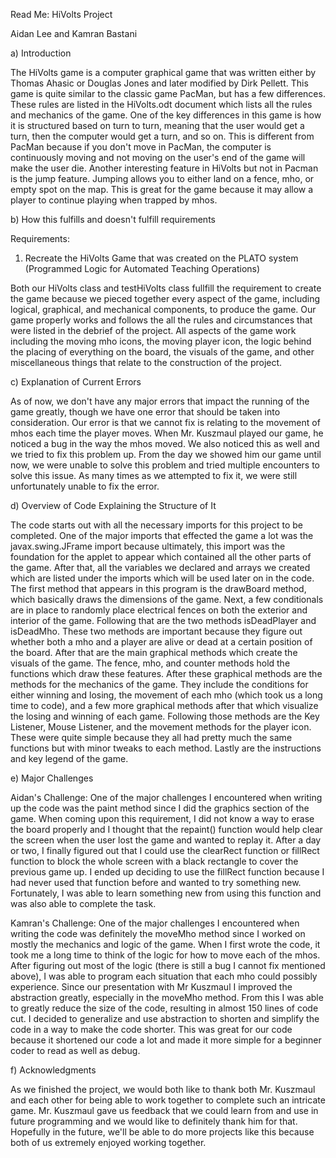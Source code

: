 Read Me: HiVolts Project

Aidan Lee and Kamran Bastani

a) Introduction
	
The HiVolts game is a computer graphical game that was written either by Thomas Ahasic or Douglas Jones and later
modified by Dirk Pellett. This game is quite similar to the classic game PacMan, but has a few differences. These rules are listed in the HiVolts.odt document which lists all the rules and mechanics of the game. One of the key differences in this game is how it is structured based on turn to turn, meaning that the user would get a turn, then the computer would get a turn, and so on. This is different from PacMan because if you don't move in PacMan, the computer is continuously moving and not moving on the user's end of the game will make the user die. Another interesting feature in HiVolts but not in Pacman is the jump feature. Jumping allows you to either land on a fence, mho, or empty spot on the map. This is great for the game because it may allow a player to continue playing when trapped by mhos.
	
b) How this fulfills and doesn't fulfill requirements

Requirements:
  
1. Recreate the HiVolts Game that was created on the PLATO system (Programmed Logic for Automated Teaching Operations)
  	
Both our HiVolts class and testHiVolts class fullfill the requirement to create the game because we pieced together every aspect of the game, including logical, graphical, and mechanical components, to produce the game. Our game properly works and follows the all the rules and circumstances that were listed in the debrief of the project. All aspects of the game work including the moving mho icons, the moving player icon, the logic behind the placing of everything on the board, the visuals of the game, and other miscellaneous things that relate to the construction of the project.
  
c) Explanation of Current Errors
	
As of now, we don't have any major errors that impact the running of the game greatly, though we have one error that should be taken into consideration. Our error is that we cannot fix is relating to the movement of mhos each time the player moves. When Mr. Kuszmaul played our game, he noticed a bug in the way the mhos moved. We also noticed this as well and we tried to fix this problem up. From the day we showed him our game until now, we were unable to solve this problem and tried multiple encounters to solve this issue. As many times as we attempted to fix it, we were still unfortunately unable to fix the error.
	
d) Overview of Code Explaining the Structure of It

The code starts out with all the necessary imports for this project to be completed. One of the major imports that effected the game a lot was the javax.swing.JFrame import because ultimately, this import was the foundation for the applet to appear which contained all the other parts of the game. After that, all the variables we declared and arrays we created which are listed under the imports which will be used later on in the code. The first method that appears in this program is the drawBoard method, which basically draws the dimensions of the game. Next, a few conditionals are in place to randomly place electrical fences on both the exterior and interior of the game. Following that are the two methods isDeadPlayer and isDeadMho. These two methods are important because they figure out whether both a mho and a player are alive or dead at a certain position of the board. After that are the main graphical methods which create the visuals of the game. The fence, mho, and counter methods hold the functions which draw these features. After these graphical methods are the methods for the mechanics of the game. They include the conditions for either winning and losing, the movement of each mho (which took us a long time to code), and a few more graphical methods after that which visualize the losing and winning of each game. Following those methods are the Key Listener, Mouse Listener, and the movement methods for the player icon. These were quite simple because they all had pretty much the same functions but with minor tweaks to each method. Lastly are the instructions and key legend of the game.
	
e) Major Challenges
  
  Aidan's Challenge: One of the major challenges I encountered when writing up the code was the paint method since I did the graphics section of the game. When coming upon this requirement, I did not know a way to erase the board properly and I thought that the repaint() function would help clear the screen when the user lost the game and wanted to replay it. After a day or two, I finally figured out that I could use the clearRect function or fillRect function to block the whole screen with a black rectangle to cover the previous game up. I ended up deciding to use the fillRect function because I had never used that function before and wanted to try something new. Fortunately, I was able to learn something new from using this function and was also able to complete the task.
  
  Kamran's Challenge: One of the major challenges I encountered when writing the code was definitely the moveMho method since I worked on mostly the mechanics and logic of the game. When I first wrote the code, it took me a long time to think of the logic for how to move each of the mhos. After figuring out most of the logic (there is still a bug I cannot fix mentioned above), I was able to program each situation that each mho could possibly experience. Since our presentation with Mr Kuszmaul I improved the abstraction greatly, especially in the moveMho method. From this I was able to greatly reduce the size of the code, resulting in almost 150 lines of code cut. I decided to generalize and use abstraction to shorten and simplify the code in a way to make the code shorter. This was great for our code because it shortened our code a lot and made it more simple for a beginner coder to read as well as debug.
  
  
f) Acknowledgments

As we finished the project, we would both like to thank both Mr. Kuszmaul and each other for being able to work together to complete such an intricate game. Mr. Kuszmaul gave us feedback that we could learn from and use in future programming and we would like to definitely thank him for that. Hopefully in the future, we'll be able to do more projects like this because both of us extremely enjoyed working together.
